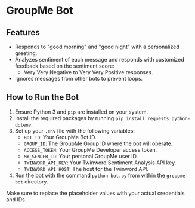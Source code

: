 # GroupMe Bot

## Features

- Responds to "good morning" and "good night" with a personalized greeting.
- Analyzes sentiment of each message and responds with customized feedback based on the sentiment score:
  - Very Very Negative to Very Very Positive responses.
- Ignores messages from other bots to prevent loops.

## How to Run the Bot

1. Ensure Python 3 and `pip` are installed on your system.
2. Install the required packages by running `pip install requests python-dotenv`.
3. Set up your `.env` file with the following variables:
   - `BOT_ID`: Your GroupMe Bot ID.
   - `GROUP_ID`: The GroupMe Group ID where the bot will operate.
   - `ACCESS_TOKEN`: Your GroupMe Developer access token.
   - `MY_SENDER_ID`: Your personal GroupMe user ID.
   - `TWINWORD_API_KEY`: Your Twinword Sentiment Analysis API key.
   - `TWINWORD_API_HOST`: The host for the Twinword API.
4. Run the bot with the command `python bot.py` from within the `groupme-bot` directory.

Make sure to replace the placeholder values with your actual credentials and IDs.

